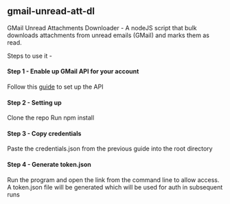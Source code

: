 ## gmail-unread-att-dl
GMail Unread Attachments Downloader -
A nodeJS script that bulk downloads attachments from unread emails (GMail) and marks them as read.

Steps to use it -

#### Step 1 - Enable up GMail API for your account
Follow this <a href="https://developers.google.com/gmail/api/quickstart/nodejs">guide</a> to set up the API

#### Step 2 - Setting up
Clone the repo
Run npm install

#### Step 3 - Copy credentials
Paste the credentials.json from the previous guide into the root directory

#### Step 4 - Generate token.json
Run the program and open the link from the command line to allow access.
A token.json file will be generated which will be used for auth in subsequent runs
